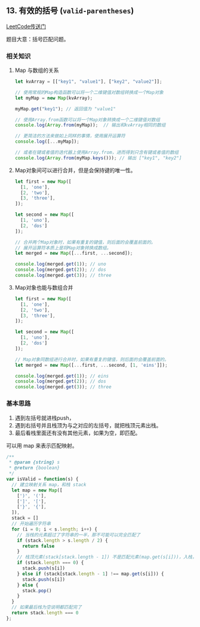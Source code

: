 ## 13. 有效的括号 (`valid-parentheses`)

[LeetCode传送门](https://leetcode-cn.com/problems/valid-parentheses/)

题目大意：括号匹配问题。

### 相关知识
1. Map 与数组的关系
    ```JavaScript
    let kvArray = [["key1", "value1"], ["key2", "value2"]];

    // 使用常规的Map构造函数可以将一个二维键值对数组转换成一个Map对象
    let myMap = new Map(kvArray);

    myMap.get("key1"); // 返回值为 "value1"

    // 使用Array.from函数可以将一个Map对象转换成一个二维键值对数组
    console.log(Array.from(myMap));  // 输出和kvArray相同的数组

    // 更简洁的方法来做如上同样的事情，使用展开运算符
    console.log([...myMap]);

    // 或者在键或者值的迭代器上使用Array.from，进而得到只含有键或者值的数组
    console.log(Array.from(myMap.keys())); // 输出 ["key1", "key2"]
    ```

2. Map对象间可以进行合并，但是会保持键的唯一性。
    ```JavaScript
    let first = new Map([
      [1, 'one'],
      [2, 'two'],
      [3, 'three'],
    ]);

    let second = new Map([
      [1, 'uno'],
      [2, 'dos']
    ]);

    // 合并两个Map对象时，如果有重复的键值，则后面的会覆盖前面的。
    // 展开运算符本质上是将Map对象转换成数组。
    let merged = new Map([...first, ...second]);

    console.log(merged.get(1)); // uno
    console.log(merged.get(2)); // dos
    console.log(merged.get(3)); // three
    ```

3. Map对象也能与数组合并
    ```JavaScript
    let first = new Map([
      [1, 'one'],
      [2, 'two'],
      [3, 'three'],
    ]);

    let second = new Map([
      [1, 'uno'],
      [2, 'dos']
    ]);

    // Map对象同数组进行合并时，如果有重复的键值，则后面的会覆盖前面的。
    let merged = new Map([...first, ...second, [1, 'eins']]);

    console.log(merged.get(1)); // eins
    console.log(merged.get(2)); // dos
    console.log(merged.get(3)); // three
    ```

### 基本思路
1. 遇到左括号就进栈push，
2. 遇到右括号并且栈顶为与之对应的左括号，就把栈顶元素出栈。
3. 最后看栈里面还有没有其他元素，如果为空，即匹配。

可以用 map 来表示匹配映射。

```JavaScript
/**
 * @param {string} s
 * @return {boolean}
 */
var isValid = function(s) {
  // 建立映射关系 map，和栈 stack
  let map = new Map([
    [')', '('],
    [']', '['],
    ['}', '{'],
  ]),
  stack = []
  // 开始遍历字符串
  for (i = 0; i < s.length; i++) {
    // 当栈的元素超过了字符串的一半，那不可能可以完全匹配了
    if (stack.length > s.length / 2) {
      return false
    }
    // 栈顶元素(stack[stack.length - 1]) 不是匹配元素(map.get(s[i]))，入栈，匹配就出栈
    if (stack.length === 0) {
      stack.push(s[i])
    } else if (stack[stack.length - 1] !== map.get(s[i])) {
      stack.push(s[i])
    } else {
      stack.pop()
    }
  }
  // 如果最后栈为空说明都匹配完了
  return stack.length === 0
};
```

